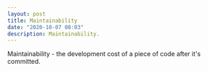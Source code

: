 ```yaml
---
layout: post
title: Maintainability
date: "2020-10-07 08:03"
description: Maintainability.
---
```


Maintainability - the development cost of a piece of code after it's committed.

